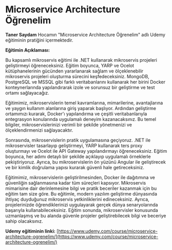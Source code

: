 # Microservice Architecture Öğrenelim

**Taner Saydam** Hocamın "Microservice Architecture Öğrenelim" adlı Udemy eğitiminin pratiğini içermektedir.

**Eğitimin Açıklaması:**

Bu kapsamlı mikroservis eğitimi ile .NET kullanarak mikroservis projeleri geliştirmeyi öğreneceksiniz. Eğitim boyunca, YARP ve Ocelot kütüphanelerinin gücünden yararlanarak sağlam ve ölçeklenebilir mikroservis projeleri oluşturma sürecini keşfedeceksiniz. MongoDB, PostgreSQL ve MSSQL gibi farklı veritabanlarını kullanarak her birini Docker konteynerlarında yapılandırarak izole ve sorunsuz bir geliştirme ve test ortamı sağlayacağız.

Eğitimimiz, mikroservislerin temel kavramlarına, mimarilerine, avantajlarına ve yaygın kullanım alanlarına giriş yaparak başlıyor. Ardından geliştirme ortamımızı kurarak, Docker'ı yapılandırma ve çeşitli veritabanlarıyla entegrasyon konularında uygulamalı deneyim kazanacaksınız. Bu temel bilgiler, mikroservislerinizi verimli bir şekilde yönetmenizi ve ölçeklendirmenizi sağlayacaktır.

Sonrasında, mikroservislerin pratik uygulamasına geçiyoruz. .NET ile mikroservisler tasarlayıp geliştirmeyi, YARP kullanarak ters proxy oluşturmayı ve Ocelot ile API Gateway yapılandırmayı öğreneceksiniz. Eğitim boyunca, her adımı detaylı bir şekilde açıklayıp uygulamalı örneklerle pekiştiriyoruz. Ayrıca, bu mikroservislerin ön yüzünü Angular ile geliştirecek ve bir kimlik doğrulama yapısı kurarak güvenli hale getireceksiniz.

Eğitimimiz, mikroservislerin geliştirilmesinden, Docker ile dağıtımına ve güvenliğin sağlanmasına kadar tüm süreçleri kapsıyor. Mikroservis mimarisine dair derinlemesine bilgi ve pratik beceriler kazanmak için bu eğitim tam size göre. Bu eğitimle, modern yazılım geliştirme dünyasında ihtiyaç duyduğunuz mikroservis yetkinliklerini edineceksiniz. Ayrıca, projelerinizde öğrendiklerinizi uygulayarak gerçek dünya senaryolarında başarıyla kullanabileceksiniz. Eğitim sonunda, mikroservisler konusunda uzmanlaşmış ve bu alanda güvenle projeler geliştirebilecek bilgi ve beceriye sahip olacaksınız.

**Udemy eğitiminin linki:** [https://www.udemy.com/course/microservice-architecture-ogrenelim/](https://www.udemy.com/course/microservice-architecture-ogrenelim/)
